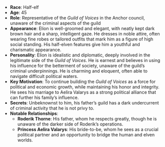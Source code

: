 - **Race**: Half-elf
- **Age**: 45
- **Role**: Representative of the _Guild of Voices_ in the Anchor council, unaware of the criminal aspects of the guild
- **Appearance**: Elion is well-groomed and elegant, with neatly kept dark brown hair and a sharp, intelligent gaze. He dresses in noble attire, often wearing fine robes or tailored outfits that mark him as a figure of high social standing. His half-elven features give him a youthful and charismatic appearance.
- **Personality**: Elion is idealistic and diplomatic, deeply involved in the legitimate side of the _Guild of Voices_. He is earnest and believes in using his influence for the betterment of society, unaware of the guild’s criminal underpinnings. He is charming and eloquent, often able to navigate difficult political waters.
- **Key Motivation**: To continue building the _Guild of Voices_ as a force for political and economic growth, while maintaining his honor and integrity. He sees his marriage to Aelira Valarys as a strong political alliance that can further his family’s influence.
- **Secrets**: Unbeknownst to him, his father’s guild has a dark undercurrent of criminal activity that he is not privy to.
- **Notable Relationships**:
    - **Roderik Thorne**: His father, whom he respects greatly, though he is unaware of the darker side of Roderik’s operations.
    - **Princess Aelira Valarys**: His bride-to-be, whom he sees as a crucial political partner and an opportunity to bridge the human and elven worlds.